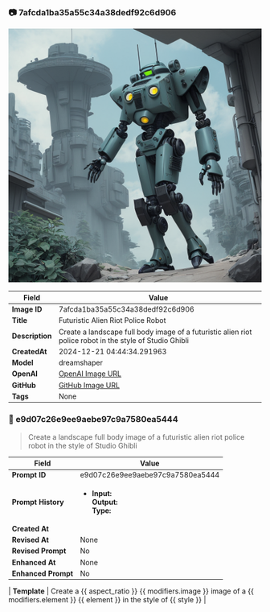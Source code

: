 

### 📷 7afcda1ba35a55c34a38dedf92c6d906 


![data.id](./7afcda1ba35a55c34a38dedf92c6d906.jpg)


| Field          | Value                                                                                                                     |
|----------------|---------------------------------------------------------------------------------------------------------------------------|
| **Image ID**             | 7afcda1ba35a55c34a38dedf92c6d906                                                                                                             |
| **Title**           | Futuristic Alien Riot Police Robot                                                                                                       |
| **Description**           | Create a landscape full body image of a futuristic alien riot police robot in the style of Studio Ghibli                                                                                                       |
| **CreatedAt**        | 2024-12-21 04:44:34.291963                                                                                                        |
| **Model**        | dreamshaper                                                                                                        |
| **OpenAI**         | [OpenAI Image URL](http://192.168.1.85:8081/generated-images/b641482630920.png)                                                                                |
| **GitHub**         | [GitHub Image URL](https://raw.githubusercontent.com/Caneta-Silva/GODZ/refs/heads/main/images/7afcda1ba35a55c34a38dedf92c6d906/7afcda1ba35a55c34a38dedf92c6d906.jpg)                                                                                |
| **Tags**       | None                                                                                                                   |

### 📜 e9d07c26e9ee9aebe97c9a7580ea5444

> Create a landscape full body image of a futuristic alien riot police robot in the style of Studio Ghibli

| Field          | Value                                                                                                                                                                      |
|----------------|----------------------------------------------------------------------------------------------------------------------------------------------------------------------------|
| **Prompt ID**  | e9d07c26e9ee9aebe97c9a7580ea5444                                                                                                                                                            |
| **Prompt History** | <ul><li>**Input:**  <br> **Output:**  <br> **Type:** </li></ul> |
| **Created At** |                                                                                                                                                    |
| **Revised At** | None                                                                                                                                                   |
| **Revised Prompt** | No                                                                                                                                                                      |
| **Enhanced At** | None                                                                                                                                                  |
| **Enhanced Prompt** | No                                                                                                                                                                    |

| **Template**   | Create a {{ aspect_ratio }} {{ modifiers.image }} image of a {{ modifiers.element }} {{ element }} in the style of {{ style }}                                                                                                                                           |


